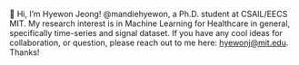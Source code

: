👋 Hi, I’m Hyewon Jeong! @mandiehyewon, a Ph.D. student at CSAIL/EECS MIT. My research interest is in Machine Learning for Healthcare in general, specifically time-series and signal dataset.
If you have any cool ideas for collaboration, or question, please reach out to me here: hyewonj@mit.edu. Thanks!
